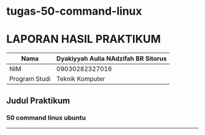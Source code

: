 # tugas-50-command-linux
# LAPORAN HASIL PRAKTIKUM
| Nama        | Dyakiyyah Aulia NAdzifah BR Sitorus |
|--------------|------------|
| NIM        | 09030282327016 |
| Program Studi | Teknik Komputer |

## Judul Praktikum
### 50 command linux ubuntu
------
